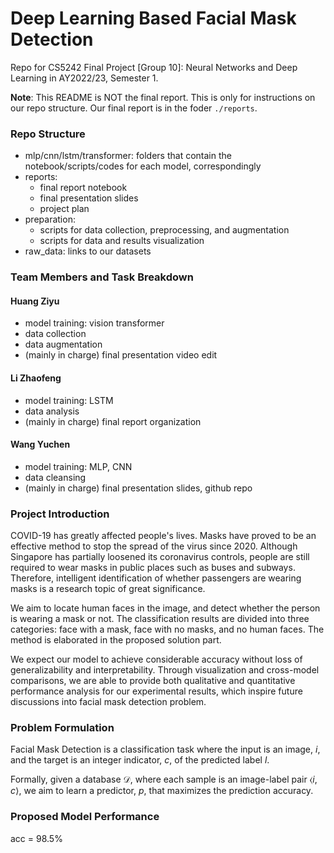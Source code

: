 # Deep Learning Based Facial Mask Detection

Repo for CS5242 Final Project [Group 10]: Neural Networks and Deep Learning in AY2022/23, Semester 1.

**Note**: This README is NOT the final report. This is only for instructions on our repo structure. Our final report is in the foder `./reports`.

### Repo Structure
- mlp/cnn/lstm/transformer: folders that contain the notebook/scripts/codes for each model, correspondingly
- reports: 
  - final report notebook
  - final presentation slides
  - project plan
- preparation: 
  - scripts for data collection, preprocessing, and augmentation
  - scripts for data and results visualization
- raw_data: links to our datasets

### Team Members and Task Breakdown
#### Huang Ziyu
- model training: vision transformer
- data collection
- data augmentation
- (mainly in charge) final presentation video edit
#### Li Zhaofeng
- model training: LSTM
- data analysis
- (mainly in charge) final report organization
#### Wang Yuchen
- model training: MLP, CNN
- data cleansing
- (mainly in charge) final presentation slides, github repo

### Project Introduction
COVID-19 has greatly affected people's lives. Masks have proved to be an effective method to stop the spread of the virus since 2020. Although Singapore has partially loosened its coronavirus controls, people are still required to wear masks in public places such as buses and subways. Therefore, intelligent identification of whether passengers are wearing masks is a research topic of great significance. 

We aim to locate human faces in the image, and detect whether the person is wearing a mask or not. The classification results are divided into three categories: face with a mask, face with no masks, and no human faces. The method is elaborated in the proposed solution part.

We expect our model to achieve considerable accuracy without loss of generalizability and interpretability. Through visualization and cross-model comparisons, we are able to provide both qualitative and quantitative performance analysis for our experimental results, which inspire future discussions into facial mask detection problem.

### Problem Formulation
Facial Mask Detection is a classification task where the input is an image, $i$, and the target is an integer indicator, $c$, of the predicted label $l$.

Formally, given a database $\mathcal{D}$, where each sample is an image-label pair $\langle i, c \rangle$, we aim to learn a predictor, $p$, that maximizes the prediction accuracy.

### Proposed Model Performance
acc = 98.5%
